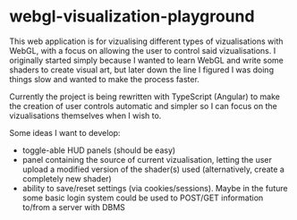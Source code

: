 # webgl-visualization-playground
  This web application is for vizualising different types of vizualisations with WebGL, with a focus on allowing the user to control said vizualisations.
  I originally started simply because I wanted to learn WebGL and write some shaders to create visual art, but later down the line I figured I was doing things slow and wanted to make the process faster.
  
  Currently the project is being rewritten with TypeScript (Angular) to make the creation of user controls automatic and simpler so I can focus on the vizualisations themselves when I wish to.
  
  Some ideas I want to develop:
  
  * toggle-able HUD panels (should be easy)
  * panel containing the source of current vizualisation, letting the user upload a modified version of the shader(s) used (alternatively, create a completely new shader)
  * ability to save/reset settings (via cookies/sessions). Maybe in the future some basic login system could be used to POST/GET information to/from a server with DBMS
